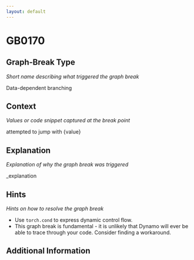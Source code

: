 ```yaml
---
layout: default
---
```

# GB0170

## Graph-Break Type
*Short name describing what triggered the graph break*

Data-dependent branching

## Context
*Values or code snippet captured at the break point*

attempted to jump with {value}

## Explanation
*Explanation of why the graph break was triggered*

_explanation

## Hints
*Hints on how to resolve the graph break*

- Use `torch.cond` to express dynamic control flow.
- This graph break is fundamental - it is unlikely that Dynamo will ever be able to trace through your code. Consider finding a workaround.


## Additional Information

<!-- ADDITIONAL INFORMATION START - Add custom information below this line -->

<!-- ADDITIONAL INFORMATION END -->

